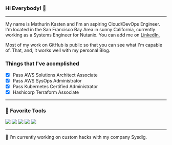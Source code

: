 ### Hi Everybody! 👋

----------------

My name is Mathurin Kasten and I'm an aspiring Cloud/DevOps Engineer. I'm located in the San Francisco Bay Area in sunny California, currently working as a Systems Engineer for Nutanix. You can add me on <a href="https://www.linkedin.com/in/mathurinkasten/">LinkedIn.</a>

Most of my work on GitHub is public so that you can see what I'm capable of. That, and, it works well with my personal Blog.


### Things that I've acomplished 
- [x] Pass AWS Solutions Architect Associate
- [x] Pass AWS SysOps Administrator
- [x] Pass Kubernetes Certified Administrator
- [x] Hashicorp Terraform Associate

----------------

### 🔧 Favorite Tools
![](https://img.shields.io/badge/OS-Linux-informational?style=flat&logo=linux&logoColor=white&color=2bbc8a)
![](https://img.shields.io/badge/Code-Python-informational?style=flat&logo=python&logoColor=white&color=2bbc8a)
![](https://img.shields.io/badge/Code-Golang-informational?style=flat&logo=go&logoColor=white&color=2bbc8a)
![](https://img.shields.io/badge/Tools-Docker-informational?style=flat&logo=docker&logoColor=white&color=2bbc8a)
![](https://img.shields.io/badge/Tools-Kubernetes-informational?style=flat&logo=kubernetes&logoColor=white&color=2bbc8a)

----------------

🔭 I’m currently working on custom hacks with my company Sysdig.

<!-- **mathurin186/mathurin186** is a ✨ _special_ ✨ repository because its `README.md` (this file) appears on your GitHub profile.

Here are some ideas to get you started:

- 🔭 I’m currently working on ...
- 🌱 I’m currently learning ...
- 👯 I’m looking to collaborate on ...
- 🤔 I’m looking for help with ...
- 💬 Ask me about ...
- 📫 How to reach me: ...
- 😄 Pronouns: ...
- ⚡ Fun fact: ...
-->
